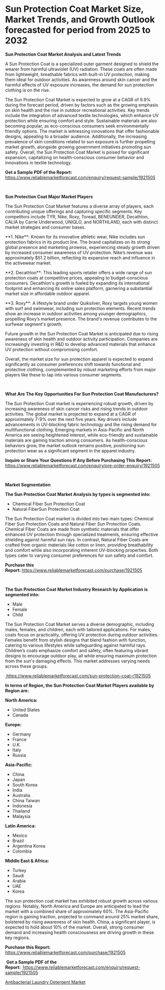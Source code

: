 <p><h1>Sun Protection Coat Market Size, Market Trends, and Growth Outlook forecasted for period from 2025 to 2032</h1></p><p><strong>Sun Protection Coat Market Analysis and Latest Trends</strong></p>
<p><p>A Sun Protection Coat is a specialized outer garment designed to shield the wearer from harmful ultraviolet (UV) radiation. These coats are often made from lightweight, breathable fabrics with built-in UV protection, making them ideal for outdoor activities. As awareness around skin cancer and the harmful effects of UV exposure increases, the demand for sun protection clothing is on the rise.</p><p>The Sun Protection Coat Market is expected to grow at a CAGR of 9.9% during the forecast period, driven by factors such as the growing emphasis on skin health and the rise in outdoor recreational activities. Key trends include the integration of advanced textile technologies, which enhance UV protection while ensuring comfort and style. Sustainable materials are also becoming popular, as eco-conscious consumers seek environmentally friendly options. The market is witnessing innovations that offer fashionable designs, appealing to a broader audience. Additionally, the increasing prevalence of skin conditions related to sun exposure is further propelling market growth, alongside growing government initiatives promoting sun safety. Overall, the Sun Protection Coat Market is poised for significant expansion, capitalizing on health-conscious consumer behavior and innovations in textile technology.</p></p>
<p><strong>Get a Sample PDF of the Report:&nbsp;</strong> <a href="https://www.reliablemarketforecast.com/enquiry/request-sample/1921505?utm_campaign=1130&utm_medium=2&utm_source=Github&utm_content=ia&utm_term=08022025&utm_id=sun-protection-coat">https://www.reliablemarketforecast.com/enquiry/request-sample/1921505</a></p>
<p>&nbsp;</p>
<p><strong>Sun Protection Coat Major Market Players</strong></p>
<p><p>The Sun Protection Coat Market features a diverse array of players, each contributing unique offerings and capturing specific segments. Key competitors include TYR, Nike, Roxy, Toread, BENEUNDER, Decathlon, CALIA by Carrie Underwood, UNIQLO, and NORTHLAND, each with distinct market strategies and consumer bases.</p><p>**1. Nike**: Known for its innovative athletic wear, Nike includes sun protection fabrics in its product line. The brand capitalizes on its strong global presence and marketing prowess, experiencing steady growth driven by increased consumer awareness of UV protection. Nike’s revenue was approximately $51.2 billion, reflecting its expansive reach and influence in the activewear market.</p><p>**2. Decathlon**: This leading sports retailer offers a wide range of sun protection coats at competitive prices, appealing to budget-conscious consumers. Decathlon's growth is fueled by expanding its international footprint and enhancing its online sales platform, garnering a substantial market size in affordable outdoor apparel.</p><p>**3. Roxy**: A lifestyle brand under Quiksilver, Roxy targets young women with surf and swimwear, including sun protection elements. Recent trends show an increase in outdoor activities among younger demographics, propelling Roxy’s market presence. The brand's revenue contributes to the surfwear segment's growth.</p><p>Future growth in the Sun Protection Coat Market is anticipated due to rising awareness of skin health and outdoor activity participation. Companies are increasingly investing in R&D to develop advanced materials that enhance UV protection without compromising comfort.</p><p>Overall, the market size for sun protection apparel is expected to expand significantly as consumer preferences shift towards functional and protective clothing, complemented by robust marketing efforts from major players like these to tap into various consumer segments.</p></p>
<p>&nbsp;</p>
<p><strong>What Are The Key Opportunities For Sun Protection Coat Manufacturers?</strong></p>
<p><p>The Sun Protection Coat market is experiencing robust growth, driven by increasing awareness of skin cancer risks and rising trends in outdoor activities. The global market is projected to expand at a CAGR of approximately 7-9% over the next five years. Key drivers include advancements in UV-blocking fabric technology and the rising demand for multifunctional clothing. Emerging markets in Asia-Pacific and North America are seeing heightened interest, while eco-friendly and sustainable materials are gaining traction among consumers. As health-conscious behaviors grow, the market outlook remains positive, positioning sun protection wear as a significant segment in the apparel industry.</p></p>
<p><strong>Inquire or Share Your Questions If Any Before Purchasing This Report:</strong> <a href="https://www.reliablemarketforecast.com/enquiry/pre-order-enquiry/1921505?utm_campaign=1130&utm_medium=2&utm_source=Github&utm_content=ia&utm_term=08022025&utm_id=sun-protection-coat">https://www.reliablemarketforecast.com/enquiry/pre-order-enquiry/1921505</a></p>
<p>&nbsp;</p>
<p><strong>Market Segmentation</strong></p>
<p><strong>The Sun Protection Coat Market Analysis by types is segmented into:</strong></p>
<p><ul><li>Chemical Fiber Sun Protection Coat</li><li>Natural FiberSun Protection Coat</li></ul></p>
<p><p>The Sun Protection Coat market is divided into two main types: Chemical Fiber Sun Protection Coats and Natural Fiber Sun Protection Coats. Chemical Fiber Coats are made from synthetic materials that offer enhanced UV protection through specialized treatments, ensuring effective shielding against harmful sun rays. In contrast, Natural Fiber Coats are crafted from organic materials like cotton or linen, providing breathability and comfort while also incorporating inherent UV-blocking properties. Both types cater to varying consumer preferences for sun safety and comfort.</p></p>
<p><strong>Purchase this Report:&nbsp;</strong><a href="https://www.reliablemarketforecast.com/purchase/1921505?utm_campaign=1130&utm_medium=2&utm_source=Github&utm_content=ia&utm_term=08022025&utm_id=sun-protection-coat">https://www.reliablemarketforecast.com/purchase/1921505</a></p>
<p>&nbsp;</p>
<p><strong>The Sun Protection Coat Market Industry Research by Application is segmented into:</strong></p>
<p><ul><li>Male</li><li>Female</li><li>Child</li></ul></p>
<p><p>The Sun Protection Coat Market serves a diverse demographic, including males, females, and children, each with tailored applications. For males, coats focus on practicality, offering UV protection during outdoor activities. Females benefit from stylish designs that blend fashion with function, catering to various lifestyles while safeguarding against harmful rays. Children’s coats emphasize comfort and safety, often featuring vibrant designs to encourage outdoor play, all while ensuring maximum protection from the sun's damaging effects. This market addresses varying needs across these groups.</p></p>
<p><a href="https://www.reliablemarketforecast.com/sun-protection-coat-r1921505?utm_campaign=1130&utm_medium=2&utm_source=Github&utm_content=ia&utm_term=08022025&utm_id=sun-protection-coat">&nbsp;https://www.reliablemarketforecast.com/sun-protection-coat-r1921505</a></p>
<p><strong>In terms of Region, the Sun Protection Coat Market Players available by Region are:</strong></p>
<p>
    <p> <strong> North America: </strong>
        <ul>
            <li>United States</li>
            <li>Canada</li>
        </ul>
        </p> 
    <p> <strong> Europe: </strong>
        <ul>
            <li>Germany</li>
            <li>France</li>
            <li>U.K.</li>
            <li>Italy</li>
            <li>Russia</li>
        </ul>
        </p> 
    <p> <strong> Asia-Pacific: </strong>
        <ul>
            <li>China</li>
            <li>Japan</li>
            <li>South Korea</li>
            <li>India</li>
            <li>Australia</li>
            <li>China Taiwan</li>
            <li>Indonesia</li>
            <li>Thailand</li>
            <li>Malaysia</li>
        </ul>
        </p> 
    <p> <strong> Latin America: </strong>
        <ul>
            <li>Mexico</li>
            <li>Brazil</li>
            <li>Argentina Korea</li>
            <li>Colombia</li>
        </ul>
        </p> 
    <p> <strong> Middle East & Africa: </strong>
        <ul>
            <li>Turkey</li>
            <li>Saudi</li>
            <li>Arabia</li>
            <li>UAE</li>
            <li>Korea</li>
        </ul>
    </p>
    </p>
<p><p>The sun protection coat market has exhibited robust growth across various regions. Notably, North America and Europe are anticipated to lead the market with a combined share of approximately 60%. The Asia-Pacific region is gaining traction, projected to command around 25% market share, bolstered by rising awareness of skin health. China, a significant player, is expected to hold about 10% of the market. Overall, strong consumer demand and increasing health consciousness are driving growth in these key regions.</p></p>
<p><strong>Purchase this Report: </strong><a href="https://www.reliablemarketforecast.com/purchase/1921505?utm_campaign=1130&utm_medium=2&utm_source=Github&utm_content=ia&utm_term=08022025&utm_id=sun-protection-coat">https://www.reliablemarketforecast.com/purchase/1921505</a></p>
<p>&nbsp;<strong>Get a Sample PDF of the Report:&nbsp;&nbsp;</strong><a href="https://www.reliablemarketforecast.com/enquiry/request-sample/1921505?utm_campaign=1130&utm_medium=2&utm_source=Github&utm_content=ia&utm_term=08022025&utm_id=sun-protection-coat">https://www.reliablemarketforecast.com/enquiry/request-sample/1921505</a></p>
<p><strong></strong></p>
<p><p><a href="https://github.com/RickHolmes3/Market-Research-Report-List-7/blob/main/antibacterial-laundry-detergent-market.md?utm_campaign=1130&utm_medium=2&utm_source=Github&utm_content=ia&utm_term=08022025&utm_id=sun-protection-coat">Antibacterial Laundry Detergent Market</a></p></p>